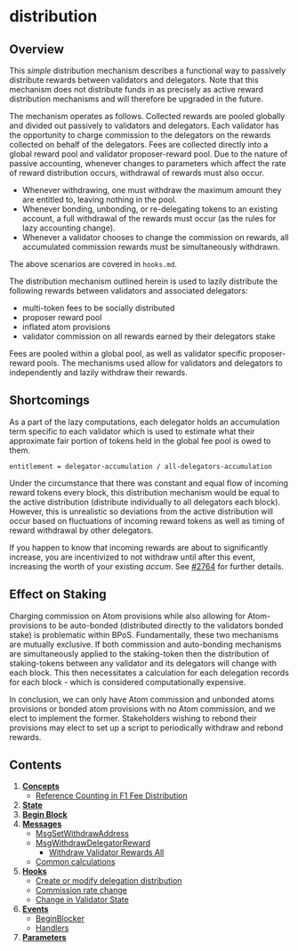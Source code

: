 # distribution

## Overview

This _simple_ distribution mechanism describes a functional way to passively distribute rewards between validators and delegators. Note that this mechanism does not distribute funds in as precisely as active reward distribution mechanisms and will therefore be upgraded in the future.

The mechanism operates as follows. Collected rewards are pooled globally and divided out passively to validators and delegators. Each validator has the opportunity to charge commission to the delegators on the rewards collected on behalf of the delegators. Fees are collected directly into a global reward pool and validator proposer-reward pool. Due to the nature of passive accounting, whenever changes to parameters which affect the rate of reward distribution occurs, withdrawal of rewards must also occur.

* Whenever withdrawing, one must withdraw the maximum amount they are entitled to, leaving nothing in the pool.
* Whenever bonding, unbonding, or re-delegating tokens to an existing account, a full withdrawal of the rewards must occur (as the rules for lazy accounting change).
* Whenever a validator chooses to change the commission on rewards, all accumulated commission rewards must be simultaneously withdrawn.

The above scenarios are covered in `hooks.md`.

The distribution mechanism outlined herein is used to lazily distribute the following rewards between validators and associated delegators:

* multi-token fees to be socially distributed
* proposer reward pool
* inflated atom provisions
* validator commission on all rewards earned by their delegators stake

Fees are pooled within a global pool, as well as validator specific proposer-reward pools. The mechanisms used allow for validators and delegators to independently and lazily withdraw their rewards.

## Shortcomings

As a part of the lazy computations, each delegator holds an accumulation term specific to each validator which is used to estimate what their approximate fair portion of tokens held in the global fee pool is owed to them.

```
entitlement = delegator-accumulation / all-delegators-accumulation
```

Under the circumstance that there was constant and equal flow of incoming reward tokens every block, this distribution mechanism would be equal to the active distribution (distribute individually to all delegators each block). However, this is unrealistic so deviations from the active distribution will occur based on fluctuations of incoming reward tokens as well as timing of reward withdrawal by other delegators.

If you happen to know that incoming rewards are about to significantly increase, you are incentivized to not withdraw until after this event, increasing the worth of your existing _accum_. See [#2764](https://github.com/cosmos/cosmos-sdk/issues/2764) for further details.

## Effect on Staking

Charging commission on Atom provisions while also allowing for Atom-provisions to be auto-bonded (distributed directly to the validators bonded stake) is problematic within BPoS. Fundamentally, these two mechanisms are mutually exclusive. If both commission and auto-bonding mechanisms are simultaneously applied to the staking-token then the distribution of staking-tokens between any validator and its delegators will change with each block. This then necessitates a calculation for each delegation records for each block - which is considered computationally expensive.

In conclusion, we can only have Atom commission and unbonded atoms provisions or bonded atom provisions with no Atom commission, and we elect to implement the former. Stakeholders wishing to rebond their provisions may elect to set up a script to periodically withdraw and rebond rewards.

## Contents

1. [**Concepts**](../../../docs/develop/modules/Core/distribution/01\_concepts.md)
   * [Reference Counting in F1 Fee Distribution](../../../docs/develop/modules/Core/distribution/01\_concepts.md#reference-counting-in-f1-fee-distribution)
2. [**State**](../../../docs/develop/modules/Core/distribution/02\_state.md)
3. [**Begin Block**](../../../docs/develop/modules/Core/distribution/03\_begin\_block.md)
4. [**Messages**](../../../docs/develop/modules/Core/distribution/04\_messages.md)
   * [MsgSetWithdrawAddress](../../../docs/develop/modules/Core/distribution/04\_messages.md#msgsetwithdrawaddress)
   * [MsgWithdrawDelegatorReward](../../../docs/develop/modules/Core/distribution/04\_messages.md#msgwithdrawdelegatorreward)
     * [Withdraw Validator Rewards All](../../../docs/develop/modules/Core/distribution/04\_messages.md#withdraw-validator-rewards-all)
   * [Common calculations](../../../docs/develop/modules/Core/distribution/04\_messages.md#common-calculations-)
5. [**Hooks**](../../../docs/develop/modules/Core/distribution/05\_hooks.md)
   * [Create or modify delegation distribution](../../../docs/develop/modules/Core/distribution/05\_hooks.md#create-or-modify-delegation-distribution)
   * [Commission rate change](../../../docs/develop/modules/Core/distribution/05\_hooks.md#commission-rate-change)
   * [Change in Validator State](../../../docs/develop/modules/Core/distribution/05\_hooks.md#change-in-validator-state)
6. [**Events**](../../../docs/develop/modules/Core/distribution/06\_events.md)
   * [BeginBlocker](../../../docs/develop/modules/Core/distribution/06\_events.md#beginblocker)
   * [Handlers](../../../docs/develop/modules/Core/distribution/06\_events.md#handlers)
7. [**Parameters**](../../../docs/develop/modules/Core/distribution/07\_params.md)
